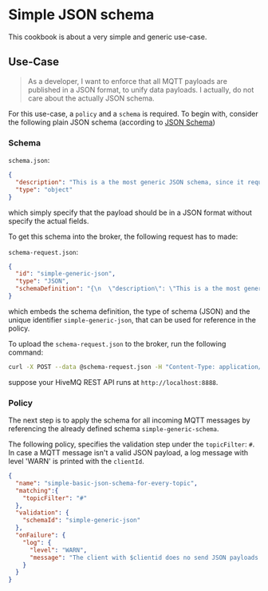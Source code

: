 # Simple JSON schema
This cookbook is about a very simple and generic use-case. 

## Use-Case 
> As a developer, I want to enforce that all MQTT payloads are published in a JSON format, to unify data payloads. I actually, do not care about the actually JSON schema.

For this use-case, a `policy` and a `schema` is required. To begin with, consider the following plain JSON schema (according to [JSON Schema](https://json-schema.org/))

### Schema

`schema.json`:
```json
{
  "description": "This is a the most generic JSON schema, since it requires just a JSON, nothing further specified",
  "type": "object"
}
```
which simply specify that the payload should be in a JSON format without specify the actual fields.

To get this schema into the broker, the following request has to made:

`schema-request.json`:
```json
{
  "id": "simple-generic-json",
  "type": "JSON",
  "schemaDefinition": "{\n  \"description\": \"This is a the most generic JSON schema, since it requires just a JSON, nothing further specified\",\n  \"type\": \"object\"\n}"
}
```
which embeds the schema definition, the type of schema (JSON) and the unique identifier `simple-generic-json`, that can be used for reference in the policy.

To upload the `schema-request.json` to the broker, run the following command: 
```bash
curl -X POST --data @schema-request.json -H "Content-Type: application/json` http://localhost:8888/api/v1/schemas
```
suppose your HiveMQ REST API runs at `http://localhost:8888`.

### Policy
The next step is to apply the schema for all incoming MQTT messages by referencing the already defined schema `simple-generic-schema`.

The following policy, specifies the validation step under the `topicFilter`: `#`.  In case a MQTT message isn't a valid JSON payload, a log message with level 'WARN' is printed with the `clientId`. 
```json
{
  "name": "simple-basic-json-schema-for-every-topic",
  "matching":{
    "topicFilter": "#"
  },
  "validation": {
    "schemaId": "simple-generic-json"
  },
  "onFailure": {
    "log": {
      "level": "WARN",
      "message": "The client with $clientid does no send JSON payloads. Skipping..."
    }
  }
}
```


